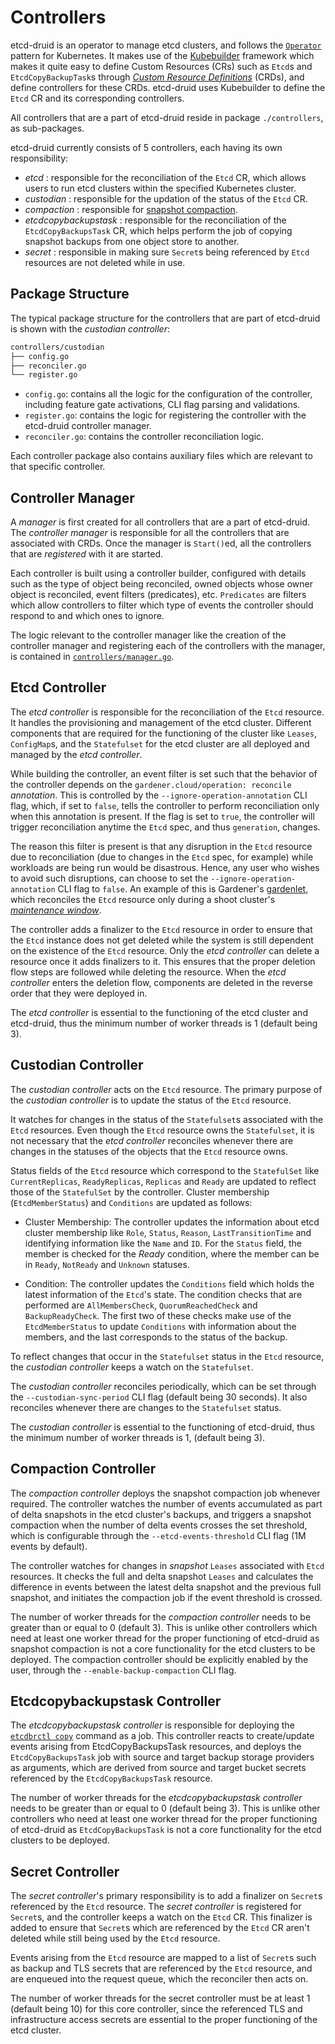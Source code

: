 # Controllers

etcd-druid is an operator to manage etcd clusters, and follows the [`Operator`](https://kubernetes.io/docs/concepts/extend-kubernetes/operator/) pattern for Kubernetes.
It makes use of the [Kubebuilder](https://github.com/kubernetes-sigs/kubebuilder) framework which makes it quite easy to define Custom Resources (CRs) such as `Etcd`s and `EtcdCopyBackupTask`s through [*Custom Resource Definitions*](https://kubernetes.io/docs/tasks/extend-kubernetes/custom-resources/custom-resource-definitions/) (CRDs), and define controllers for these CRDs.
etcd-druid uses Kubebuilder to define the `Etcd` CR and its corresponding controllers.

All controllers that are a part of etcd-druid reside in package `./controllers`, as sub-packages.

etcd-druid currently consists of 5 controllers, each having its own responsibility:

- *etcd* : responsible for the reconciliation of the `Etcd` CR, which allows users to run etcd clusters within the specified Kubernetes cluster.
- *custodian* : responsible for the updation of the status of the `Etcd` CR.
- *compaction* : responsible for [snapshot compaction](/docs/proposals/02-snapshot-compaction.md).
- *etcdcopybackupstask* : responsible for the reconciliation of the `EtcdCopyBackupsTask` CR, which helps perform the job of copying snapshot backups from one object store to another.
- *secret* : responsible in making sure `Secret`s being referenced by `Etcd` resources are not deleted while in use.

## Package Structure

The typical package structure for the controllers that are part of etcd-druid is shown with the *custodian controller*:

``` bash
controllers/custodian
├── config.go
├── reconciler.go
└── register.go
```

- `config.go`: contains all the logic for the configuration of the controller, including feature gate activations, CLI flag parsing and validations.
- `register.go`: contains the logic for registering the controller with the etcd-druid controller manager.
- `reconciler.go`: contains the controller reconciliation logic.

Each controller package also contains auxiliary files which are relevant to that specific controller.

## Controller Manager

A *manager* is first created for all controllers that are a part of etcd-druid.
The *controller manager* is responsible for all the controllers that are associated with CRDs.
Once the manager is `Start()`ed, all the controllers that are *registered* with it are started.  

Each controller is built using a controller builder, configured with details such as the type of object being reconciled, owned objects whose owner object is reconciled, event filters (predicates), etc. `Predicates` are filters which allow controllers to filter which type of events the controller should respond to and which ones to ignore.

The logic relevant to the controller manager like the creation of the controller manager and registering each of the controllers with the manager, is contained in [`controllers/manager.go`](/controllers/manager.go).

## Etcd Controller

The *etcd controller* is responsible for the reconciliation of the `Etcd` resource.
It handles the provisioning and management of the etcd cluster. Different components that are required for the functioning of the cluster like `Leases`, `ConfigMap`s, and the `Statefulset` for the etcd cluster are all deployed and managed by the *etcd controller*.

While building the controller, an event filter is set such that the behavior of the controller depends on the `gardener.cloud/operation: reconcile` *annotation*. This is controlled by the `--ignore-operation-annotation` CLI flag, which, if set to `false`, tells the controller to perform reconciliation only when this annotation is present. If the flag is set to `true`, the controller will trigger reconciliation anytime the `Etcd` spec, and thus `generation`, changes.  

The reason this filter is present is that any disruption in the `Etcd` resource due to reconciliation (due to changes in the `Etcd` spec, for example) while workloads are being run would be disastrous.
Hence, any user who wishes to avoid such disruptions, can choose to set the `--ignore-operation-annotation` CLI flag to `false`. An example of this is Gardener's [gardenlet](https://github.com/gardener/gardener/blob/master/docs/concepts/gardenlet.md), which reconciles the `Etcd` resource only during a shoot cluster's [*maintenance window*](https://github.com/gardener/gardener/blob/master/docs/usage/shoot_maintenance.md).

The controller adds a finalizer to the `Etcd` resource in order to ensure that the `Etcd` instance does not get deleted while the system is still dependent on the existence of the `Etcd` resource.
Only the *etcd controller* can delete a resource once it adds finalizers to it. This ensures that the proper deletion flow steps are followed while deleting the resource. When the *etcd controller* enters the deletion flow, components are deleted in the reverse order that they were deployed in.

The *etcd controller* is essential to the functioning of the etcd cluster and etcd-druid, thus the minimum number of worker threads is 1 (default being 3).

## Custodian Controller

The *custodian controller* acts on the `Etcd` resource.
The primary purpose of the *custodian controller* is to update the status of the `Etcd` resource.

It watches for changes in the status of the `Statefulset`s associated with the `Etcd` resources.
Even though the `Etcd` resource owns the `Statefulset`, it is not necessary that the *etcd controller* reconciles whenever there are changes in the statuses of the objects that the `Etcd` resource owns.

Status fields of the `Etcd` resource which correspond to the `StatefulSet` like `CurrentReplicas`, `ReadyReplicas`, `Replicas` and `Ready` are updated to reflect those of the `StatefulSet` by the controller. Cluster membership (`EtcdMemberStatus`) and `Conditions` are updated as follows:

- Cluster Membership: The controller updates the information about etcd cluster membership like `Role`, `Status`, `Reason`, `LastTransitionTime` and identifying information like the `Name` and `ID`. For the `Status` field, the member is checked for the *Ready* condition, where the member can be in `Ready`, `NotReady` and `Unknown` statuses.

- Condition: The controller updates the `Conditions` field which holds the latest information of the `Etcd`'s state. The condition checks that are performed are `AllMembersCheck`, `QuorumReachedCheck` and `BackupReadyCheck`. The first two of these checks make use of the `EtcdMemberStatus` to update `Conditions` with information about the members, and the last corresponds to the status of the backup.

To reflect changes that occur in the `Statefulset` status in the `Etcd` resource, the *custodian controller* keeps a watch on the `Statefulset`.

The *custodian controller* reconciles periodically, which can be set through the `--custodian-sync-period` CLI flag (default being 30 seconds). It also reconciles whenever there are changes to the `Statefulset` status.

The *custodian controller* is essential to the functioning of etcd-druid, thus the minimum number of worker threads is 1, (default being 3).

## Compaction Controller

The *compaction controller* deploys the snapshot compaction job whenever required.
The controller watches the number of events accumulated as part of delta snapshots in the etcd cluster's backups, and triggers a snapshot compaction when the number of delta events crosses the set threshold, which is configurable through the `--etcd-events-threshold` CLI flag (1M events by default).

The controller watches for changes in *snapshot* `Leases` associated with `Etcd` resources.
It checks the full and delta snapshot `Leases` and calculates the difference in events between the latest delta snapshot and the previous full snapshot, and initiates the compaction job if the event threshold is crossed.

The number of worker threads for the *compaction controller* needs to be greater than or equal to 0 (default 3).
This is unlike other controllers which need at least one worker thread for the proper functioning of etcd-druid as snapshot compaction is not a core functionality for the etcd clusters to be deployed.
The compaction controller should be explicitly enabled by the user, through the `--enable-backup-compaction` CLI flag.

## Etcdcopybackupstask Controller

The *etcdcopybackupstask controller* is responsible for deploying the [`etcdbrctl copy`](https://github.com/gardener/etcd-backup-restore/blob/master/cmd/copy.go) command as a job.
This controller reacts to create/update events arising from EtcdCopyBackupsTask resources, and deploys the `EtcdCopyBackupsTask` job with source and target backup storage providers as arguments, which are derived from source and target bucket secrets referenced by the `EtcdCopyBackupsTask` resource.

The number of worker threads for the *etcdcopybackupstask controller* needs to be greater than or equal to 0 (default being 3).
This is unlike other controllers who need at least one worker thread for the proper functioning of etcd-druid as `EtcdCopyBackupsTask` is not a core functionality for the etcd clusters to be deployed.

## Secret Controller

The *secret controller*'s primary responsibility is to add a finalizer on `Secret`s referenced by the `Etcd` resource.
The *secret controller* is registered for `Secret`s, and the controller keeps a watch on the `Etcd` CR.
This finalizer is added to ensure that `Secret`s which are referenced by the `Etcd` CR aren't deleted while still being used by the `Etcd` resource.

Events arising from the `Etcd` resource are mapped to a list of `Secret`s such as backup and TLS secrets that are referenced by the `Etcd` resource, and are enqueued into the request queue, which the reconciler then acts on.

The number of worker threads for the secret controller must be at least 1 (default being 10) for this core controller, since the referenced TLS and infrastructure access secrets are essential to the proper functioning of the etcd cluster.
